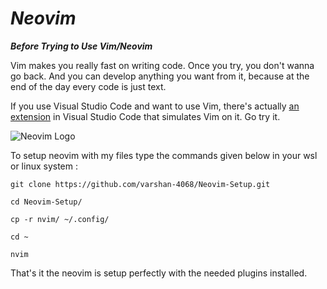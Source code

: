 # *Neovim*

<b> *Before Trying to Use Vim/Neovim* </b>

Vim makes you really fast on writing code. Once you try, you don't wanna go back. And you can develop anything you want from it, because at the end of the day every code is just text.

If you use Visual Studio Code and want to use Vim, there's actually [an extension](https://marketplace.visualstudio.com/items?itemName=vscodevim.vim) in Visual Studio Code that simulates Vim on it. Go try it.

![Neovim Logo](https://i.imgur.com/P8AtcKX.jpeg)

To setup neovim with my files type the commands given below in your wsl or linux system : 


    git clone https://github.com/varshan-4068/Neovim-Setup.git 

    cd Neovim-Setup/ 

    cp -r nvim/ ~/.config/
    
    cd ~ 
    
    nvim 

That's it the neovim is setup perfectly with the needed plugins installed.
